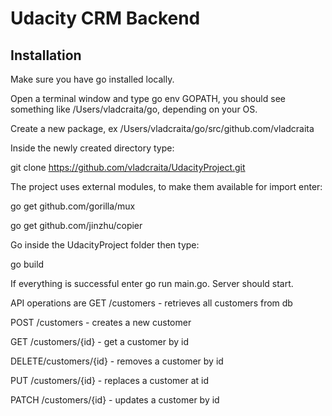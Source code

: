 # Udacity CRM Backend

## Installation
Make sure you have go installed locally.

Open a terminal window and type go env GOPATH, you should see something like /Users/vladcraita/go, depending on your OS.

Create a new package, ex /Users/vladcraita/go/src/github.com/vladcraita

Inside the newly created directory type:

git clone https://github.com/vladcraita/UdacityProject.git

The project uses external modules, to make them available for import enter:

go get github.com/gorilla/mux

go get github.com/jinzhu/copier

Go inside the UdacityProject folder then type:

go build

If everything is successful enter go run main.go. Server should start.


API operations are
GET /customers - retrieves all customers from db

POST /customers - creates a new customer

GET /customers/{id} - get a customer by id

DELETE/customers/{id} - removes a customer by id

PUT /customers/{id} - replaces a customer at id 

PATCH /customers/{id} - updates a customer by id

